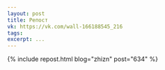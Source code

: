 ```yaml
---
layout: post
title: Репост
vk: https://vk.com/wall-166188545_216
tags: 
excerpt: ...
---
```

{% include repost.html blog="zhizn" post="634" %}
